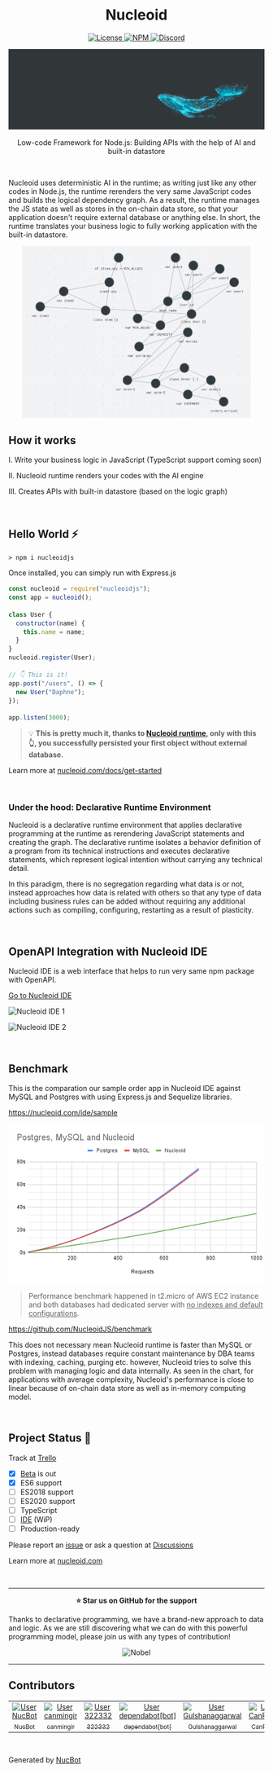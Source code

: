 <h1 align="center">Nucleoid</h1>

<p align="center">
  <a href="https://www.apache.org/licenses/LICENSE-2.0">
    <img src="https://img.shields.io/badge/Apache-2.0-yellow?style=for-the-badge&logo=apache" alt="License" />
  </a>
  <a href="https://www.npmjs.com/package/nucleoidjs">
    <img src="https://img.shields.io/badge/NPM-red?style=for-the-badge&logo=npm" alt="NPM" />
  </a>
  <a href="https://discord.com/invite/eWXFCCuU5y">
    <img src="https://img.shields.io/badge/Discord-lightgrey?style=for-the-badge&logo=discord" alt="Discord" />
  </a>
</p>

[![Banner](.github/media/banner.gif)](http://nucleoid.com/)

<p align="center">
  Low-code Framework for Node.js: Building APIs with the help of AI and built-in datastore
</p>

<br/>

Nucleoid uses deterministic AI in the runtime; as writing just like any other codes in Node.js, the runtime rerenders the very same JavaScript codes and builds the logical dependency graph. As a result, the runtime manages the JS state as well as stores in the on-chain data store, so that your application doesn't require external database or anything else. In short, the runtime translates your business logic to fully working application with the built-in datastore.

<p align="center">
  <img src=".github/media/graph.gif" width="450" alt="Graph Animation"/>
</p>

## How it works

I. Write your business logic in JavaScript (TypeScript support coming soon)

II. Nucleoid runtime renders your codes with the AI engine

III. Creates APIs with built-in datastore (based on the logic graph)

<br/>

## Hello World :zap:

```shell
> npm i nucleoidjs
```

Once installed, you can simply run with Express.js

```javascript
const nucleoid = require("nucleoidjs");
const app = nucleoid();

class User {
  constructor(name) {
    this.name = name;
  }
}
nucleoid.register(User);

// 👇 This is it!
app.post("/users", () => {
  new User("Daphne");
});

app.listen(3000);
```

> :bulb: **This is pretty much it, thanks to [Nucleoid runtime](https://nucleoid.com/docs/runtime/), only with this :point_up_2:, you successfully persisted your first object without external database.**

Learn more at [nucleoid.com/docs/get-started](https://nucleoid.com/docs/get-started)

<br/>

### Under the hood: Declarative Runtime Environment

Nucleoid is a declarative runtime environment that applies declarative programming at the runtime as rerendering JavaScript statements and creating the graph. The declarative runtime isolates a behavior definition of a program from its technical instructions and executes declarative statements, which represent logical intention without carrying any technical detail.

In this paradigm, there is no segregation regarding what data is or not, instead approaches how data is related with others so that any type of data including business rules can be added without requiring any additional actions such as compiling, configuring, restarting as a result of plasticity.

<br/>

## OpenAPI Integration with Nucleoid IDE

Nucleoid IDE is a web interface that helps to run very same npm package with OpenAPI.

[Go to Nucleoid IDE](https://nucleoid.com/ide/)

![Nucleoid IDE 1](https://cdn.nucleoid.com/media/screenshot-1.png)

![Nucleoid IDE 2](https://cdn.nucleoid.com/media/screenshot-2.png)

<br/>

## Benchmark

This is the comparation our sample order app in Nucleoid IDE against MySQL and Postgres with using Express.js and Sequelize libraries.

https://nucleoid.com/ide/sample

<img src=".github/media/benchmark.png" alt="Benchmark" width="550"/>

> Performance benchmark happened in t2.micro of AWS EC2 instance and both databases had dedicated server with <u>no indexes and default configurations</u>.

https://github.com/NucleoidJS/benchmark

This does not necessary mean Nucleoid runtime is faster than MySQL or Postgres, instead databases require constant maintenance by DBA teams with indexing, caching, purging etc. however, Nucleoid tries to solve this problem with managing logic and data internally. As seen in the chart, for applications with average complexity, Nucleoid's performance is close to linear because of on-chain data store as well as in-memory computing model.

<br/>

## Project Status :avocado:

Track at [Trello](https://trello.com/b/TZ73H1Fk/nucleoid)

- [x] [Beta](https://www.npmjs.com/package/nucleoidjs) is out
- [x] ES6 support
- [ ] ES2018 support
- [ ] ES2020 support
- [ ] TypeScript
- [ ] [IDE](https://github.com/NucleoidJS/IDE) (WiP)
- [ ] Production-ready

Please report an [issue](https://github.com/NucleoidJS/Nucleoid/issues) or ask a question at [Discussions](https://github.com/NucleoidJS/Nucleoid/discussions)

Learn more at [nucleoid.com](https://nucleoid.com)

<br/>

---

<p align="center">
  <b>⭐️ Star us on GitHub for the support</b>
</p>

Thanks to declarative programming, we have a brand-new approach to data and logic. As we are still discovering what we can do with this powerful programming model, please join us with any types of contribution!

<p align="center">
  <img src="https://cdn.nucleoid.com/media/nobel.png" alt="Nobel" />
</p>

---

## Contributors

<!-- NucBot -->

<table><tr><td align="center"><a href="https://github.com/NucBot"><img src="https://avatars.githubusercontent.com/u/110643717?v=4&s=100" width="100px;" alt="User NucBot"/><br/><sub>NucBot</sub></a></td><td align="center"><a href="https://github.com/canmingir"><img src="https://avatars.githubusercontent.com/u/54210920?v=4&s=100" width="100px;" alt="User canmingir"/><br/><sub>canmingir</sub></a></td><td align="center"><a href="https://github.com/322332"><img src="https://avatars.githubusercontent.com/u/16444899?v=4&s=100" width="100px;" alt="User 322332"/><br/><sub>322332</sub></a></td><td align="center"><a href="https://github.com/dependabot[bot]"><img src="https://avatars.githubusercontent.com/u/49699333?v=4&s=100" width="100px;" alt="User dependabot[bot]"/><br/><sub>dependabot[bot]</sub></a></td><td align="center"><a href="https://github.com/Gulshanaggarwal"><img src="https://avatars.githubusercontent.com/u/58553401?v=4&s=100" width="100px;" alt="User Gulshanaggarwal"/><br/><sub>Gulshanaggarwal</sub></a></td><td align="center"><a href="https://github.com/CanPacis"><img src="https://avatars.githubusercontent.com/u/37307107?v=4&s=100" width="100px;" alt="User CanPacis"/><br/><sub>CanPacis</sub></a></td><td align="center"><a href="https://github.com/EnesKeremAYDIN"><img src="https://avatars.githubusercontent.com/u/46195766?v=4&s=100" width="100px;" alt="User EnesKeremAYDIN"/><br/><sub>EnesKeremAYDIN</sub></a></td></tr></table>

<br/>

Generated by <a href="https://github.com/NucleoidJS/NucBot">NucBot</a>
